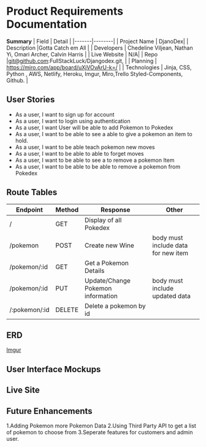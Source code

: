 # Product Requirements Documentation

**Summary**
| Field | Detail |
|-------|--------|
| Project Name | DjanoDex|
| Description |Gotta Catch em All |
| Developers | Chedeline Viljean, Nathan Yi, Omari Archer, Calvin Harris  |
| Live Website | N/A|
| Repo |git@github.com:FullStackLuck/Djangodex.git,  |
| Planning | https://miro.com/app/board/uXjVOvArU-k=/ |
| Technologies | Jinja, CSS, Python , AWS, Netlify, Heroku, Imgur, Miro,Trello Styled-Components, Github. |

## User Stories

- As a user, I want to sign up for account
- As a user, I want to login using authentication
- As a user, I want User will be able to add Pokemon to Pokedex
- As a user, I want to be able to see a able to give a pokemon an item to hold.
- As a user, I want to be able teach pokemon new moves
- As a user, I want to be able to able to forget moves
- As a user, I want to be able to see a to remove a pokemon Item
- As a user, I want to be able to be able to remove a pokemon from Pokedex


## Route Tables

| Endpoint | Method | Response | Other |
| -------- | ------ | -------- | ----- |
| / | GET | Display of all Pokedex | |
| /pokemon | POST | Create new Wine | body must include data for new item |
| /pokemon/:id | GET | Get a Pokemon Details | |
| /pokemon/:id | PUT | Update/Change Pokemon information | body must include updated data |
| /:pokemon/:id | DELETE | Delete a pokemon by id | |


## ERD
[Imgur](https://i.imgur.com/1LjDDqG.png)


## User Interface Mockups


## Live Site


## Future Enhancements
1.Adding Pokemon more Pokemon Data
2.Using Third Party API to get a list of pokemon to choose from
3.Seperate features for customers and admin user.
